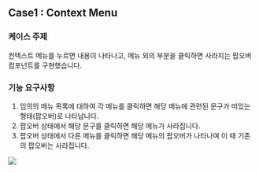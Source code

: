 ## Case1 : Context Menu


### 케이스 주제
컨텍스트 메뉴를 누르면 내용이 나타나고, 메뉴 외의 부분을 클릭하면 사라지는 팝오버 컴포넌트를 구현했습니다.

### 기능 요구사항
1. 임의의 메뉴 목록에 대하여 각 메뉴를 클릭하면 해당 메뉴에 관련된 문구가 떠있는 형태(팝오버)로 나타납니다.
2. 팝오버 상태에서 해당 문구를 클릭하면 해당 메뉴가 사라집니다.
3. 팝오버 상태에서 다른 메뉴를 클릭하면 해당 메뉴의 팝오버가 나타나며 이 때 기존의 팝오버는 사라집니다.


![](https://velog.velcdn.com/images/tchaikovsky/post/e5615135-3b08-4116-bf4f-d04982a8d3ea/image.gif)



